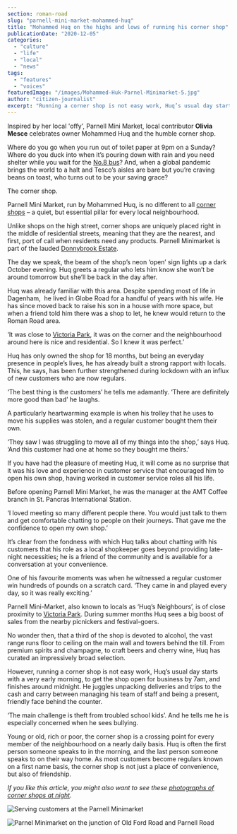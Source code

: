 ```yaml
---
section: roman-road
slug: "parnell-mini-market-mohammed-huq"
title: "Mohammed Huq on the highs and lows of running his corner shop"
publicationDate: "2020-12-05"
categories: 
  - "culture"
  - "life"
  - "local"
  - "news"
tags: 
  - "features"
  - "voices"
featuredImage: "/images/Mohammed-Huk-Parnel-Minimarket-5.jpg"
author: "citizen-journalist"
excerpt: "Running a corner shop is not easy work, Huq’s usual day starts with a very early morning, to get the shop open for business by 7am, and finishes around midnight. He juggles unpacking deliveries and trips to the cash and carry between managing his team of staff and being a present, friendly face behind the counter.’"
---
```


Inspired by her local 'offy', Parnell Mini Market, local contributor **Olivia Mesce** celebrates owner Mohammed Huq and the humble corner shop.

Where do you go when you run out of toilet paper at 9pm on a Sunday? Where do you duck into when it’s pouring down with rain and you need shelter while you wait for the [No.8 bus](https://romanroadlondon.com/allen-staines-no8-bus-bow-garage-charladies-bowler-hats/)? And, when a global pandemic brings the world to a halt and Tesco’s aisles are bare but you’re craving beans on toast, who turns out to be your saving grace?

The corner shop.

Parnell Mini Market, run by Mohammed Huq, is no different to all [corner shops](https://romanroadlondon.com/corner-shops-bow-massimo-iannetti/) – a quiet, but essential pillar for every local neighbourhood. 

Unlike shops on the high street, corner shops are uniquely placed right in the middle of residential streets, meaning that they are the nearest, and first, port of call when residents need any products. Parnell Minimarket is part of the lauded [Donnybrook Estate](https://romanroadlondon.com/donnybrook-quarter-bow-photo-essay/).

The day we speak, the beam of the shop’s neon ‘open’ sign lights up a dark October evening. Huq greets a regular who lets him know she won’t be around tomorrow but she’ll be back in the day after. 

Huq was already familiar with this area. Despite spending most of life in Dagenham,  he lived in Globe Road for a handful of years with his wife. He has since moved back to raise his son in a house with more space, but when a friend told him there was a shop to let, he knew would return to the Roman Road area. 

‘It was close to [Victoria Park](https://romanroadlondon.com/victoria-park-east-london-bow/), it was on the corner and the neighbourhood around here is nice and residential. So I knew it was perfect.’

Huq has only owned the shop for 18 months, but being an everyday presence in people’s lives, he has already built a strong rapport with locals. This, he says, has been further strengthened during lockdown with an influx of new customers who are now regulars. 

‘The best thing is the customers’ he tells me adamantly. ‘There are definitely more good than bad’ he laughs. 

A particularly heartwarming example is when his trolley that he uses to move his supplies was stolen, and a regular customer bought them their own. 

‘They saw I was struggling to move all of my things into the shop,’ says Huq. ‘And this customer had one at home so they bought me theirs.’

If you have had the pleasure of meeting Huq, it will come as no surprise that it was his love and experience in customer service that encouraged him to open his own shop, having worked in customer service roles all his life. 

Before opening Parnell Mini Market, he was the manager at the AMT Coffee branch in St. Pancras International Station. 

‘I loved meeting so many different people there. You would just talk to them and get comfortable chatting to people on their journeys. That gave me the confidence to open my own shop.’

It’s clear from the fondness with which Huq talks about chatting with his customers that his role as a local shopkeeper goes beyond providing late-night necessities; he is a friend of the community and is available for a conversation at your convenience. 

One of his favourite moments was when he witnessed a regular customer win hundreds of pounds on a scratch card. ‘They came in and played every day, so it was really exciting.’

Parnell Mini-Market, also known to locals as ‘Huq’s Neighbours’, is of close proximity to [Victoria Park](https://romanroadlondon.com/victoria-park-east-london-bow/). During summer months Huq sees a big boost of sales from the nearby picnickers and festival-goers. 

No wonder then, that a third of the shop is devoted to alcohol, the vast range runs floor to ceiling on the main wall and towers behind the till. From premium spirits and champagne, to craft beers and cherry wine, Huq has curated an impressively broad selection.

However, running a corner shop is not easy work, Huq’s usual day starts with a very early morning, to get the shop open for business by 7am, and finishes around midnight. He juggles unpacking deliveries and trips to the cash and carry between managing his team of staff and being a present, friendly face behind the counter. 

‘The main challenge is theft from troubled school kids’. And he tells me he is especially concerned when he sees bullying.

Young or old, rich or poor, the corner shop is a crossing point for every member of the neighbourhood on a nearly daily basis. Huq is often the first person someone speaks to in the morning, and the last person someone speaks to on their way home. As most customers become regulars known on a first name basis, the corner shop is not just a place of convenience, but also of friendship.

_If you like this article, you might also want to see these_ [_photographs of corner shops at night_](https://romanroadlondon.com/corner-shops-bow-massimo-iannetti/)_._

![Serving customers at the Parnell Minimarket](/images/Mohammed-Huk-Parnel-Minimarket-4-1024x683.jpg)

![Parnel Minimarket on the junction of Old Ford Road and Parnell Road](/images/Mohammed-Huk-Parnel-Minimarket-2-1024x683.jpg)
